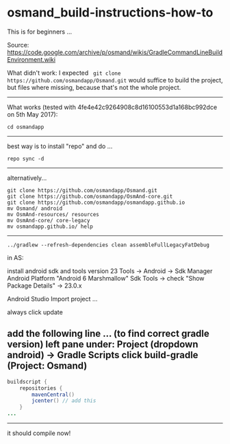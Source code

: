 # osmand_build-instructions-how-to

This is for beginners ...

Source:
https://code.google.com/archive/p/osmand/wikis/GradleCommandLineBuildEnvironment.wiki

What didn't work:
I expected ` git clone https://github.com/osmandapp/Osmand.git` would suffice to build the project, but files where missing, because that's not the whole project.

----

What works (tested with 4fe4e42c9264908c8d16100553d1a168bc992dce on 5th May 2017):
```mkdir osmandapp
cd osmandapp
```
--------------------
best way is to install "repo" and do ...
```repo init -u https://github.com/osmandapp/OsmAnd-manifest.git -m android_build.xml
repo sync -d
```
------------
alternatively... 
```git clone https://github.com/osmandapp/OsmAnd-resources.git
git clone https://github.com/osmandapp/Osmand.git
git clone https://github.com/osmandapp/OsmAnd-core.git
git clone https://github.com/osmandapp/osmandapp.github.io
mv Osmand/ android
mv OsmAnd-resources/ resources
mv OsmAnd-core/ core-legacy
mv osmandapp.github.io/ help
```
------------
```cd android/OsmAnd
../gradlew --refresh-dependencies clean assembleFullLegacyFatDebug
```
in AS:

install android sdk and tools version 23
Tools -> Android -> Sdk Manager
Android Platform "Android 6 Marshmallow"
Sdk Tools -> check "Show Package Details" -> 23.0.x

Android Studio
Import project ...

always click update

add the following line ... (to find correct gradle version)
left pane under: Project (dropdown android) -> Gradle Scripts
click build-gradle (Project: Osmand)
---------------------------
```java
buildscript {
    repositories {
        mavenCentral()
        jcenter() // add this
    }
...
```
------------------------------

it should compile now!
